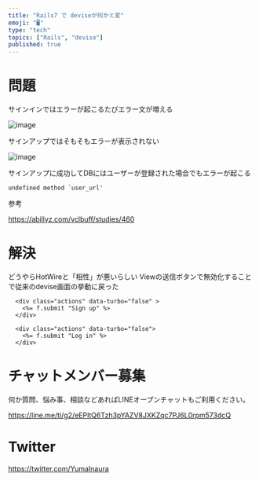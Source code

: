```yaml
---
title: "Rails7 で deviseが何かと変"
emoji: "🖥"
type: "tech"
topics: ["Rails", "devise"]
published: true
---
```



# 問題

サインインではエラーが起こるたびエラー文が増える

![image](https://user-images.githubusercontent.com/13635059/211134046-6b3c348f-1b79-4546-abe2-0ebae10843e1.png)

サインアップではそもそもエラーが表示されない

![image](https://user-images.githubusercontent.com/13635059/211134041-fbf99cd7-bd26-491b-99ba-8f9b8eead855.png)

サインアップに成功してDBにはユーザーが登録された場合でもエラーが起こる

```
undefined method `user_url'
```


参考

https://abillyz.com/vclbuff/studies/460

# 解決

どうやらHotWireと「相性」が悪いらしい
Viewの送信ボタンで無効化することで従来のdevise画面の挙動に戻った

```erb
  <div class="actions" data-turbo="false" >
    <%= f.submit "Sign up" %>
  </div>
```

```erb
  <div class="actions" data-turbo="false">
    <%= f.submit "Log in" %>
  </div>
```



# チャットメンバー募集


何か質問、悩み事、相談などあればLINEオープンチャットもご利用ください。

https://line.me/ti/g2/eEPltQ6Tzh3pYAZV8JXKZqc7PJ6L0rpm573dcQ


# Twitter

https://twitter.com/YumaInaura

